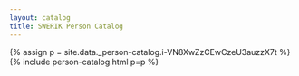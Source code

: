 ```yaml
---
layout: catalog
title: SWERIK Person Catalog
---
```

{% assign p = site.data._person-catalog.i-VN8XwZzCEwCzeU3auzzX7t %}
{% include person-catalog.html p=p %}

